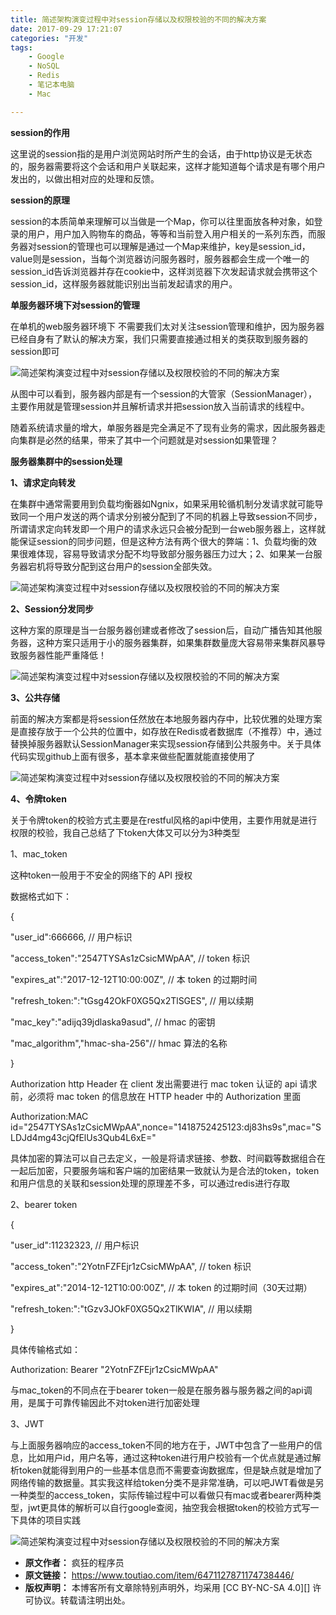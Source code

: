 ```yaml
---
title: 简述架构演变过程中对session存储以及权限校验的不同的解决方案
date: 2017-09-29 17:21:07
categories: "开发"
tags:
	- Google
	- NoSQL
	- Redis
	- 笔记本电脑
	- Mac

---
```


**session的作用**

这里说的session指的是用户浏览网站时所产生的会话，由于http协议是无状态的，服务器需要将这个会话和用户关联起来，这样才能知道每个请求是有哪个用户发出的，以做出相对应的处理和反馈。

**session的原理**

session的本质简单来理解可以当做是一个Map，你可以往里面放各种对象，如登录的用户，用户加入购物车的商品，等等和当前登入用户相关的一系列东西，而服务器对session的管理也可以理解是通过一个Map来维护，key是session\_id，value则是session，当每个浏览器访问服务器时，服务器都会生成一个唯一的session\_id告诉浏览器并存在cookie中，这样浏览器下次发起请求就会携带这个session\_id，这样服务器就能识别出当前发起请求的用户。

**单服务器环境下对session的管理**

在单机的web服务器环境下 不需要我们太对关注session管理和维护，因为服务器已经自身有了默认的解决方案，我们只需要直接通过相关的类获取到服务器的session即可

![简述架构演变过程中对session存储以及权限校验的不同的解决方案][session]

从图中可以看到，服务器内部是有一个session的大管家（SessionManager），主要作用就是管理session并且解析请求并把session放入当前请求的线程中。

随着系统请求量的增大，单服务器是完全满足不了现有业务的需求，因此服务器走向集群是必然的结果，带来了其中一个问题就是对session如果管理？

**服务器集群中的session处理**

**1、请求定向转发**

在集群中通常需要用到负载均衡器如Ngnix，如果采用轮循机制分发请求就可能导致同一个用户发送的两个请求分别被分配到了不同的机器上导致session不同步，所谓请求定向转发即一个用户的请求永远只会被分配到一台web服务器上，这样就能保证session的同步问题，但是这种方法有两个很大的弊端：1、负载均衡的效果很难体现，容易导致请求分配不均导致部分服务器压力过大；2、如果某一台服务器宕机将导致分配到这台用户的session全部失效。

![简述架构演变过程中对session存储以及权限校验的不同的解决方案][session 1]

**2、Session分发同步**

这种方案的原理是当一台服务器创建或者修改了session后，自动广播告知其他服务器，这种方案只适用于小的服务器集群，如果集群数量庞大容易带来集群风暴导致服务器性能严重降低！

![简述架构演变过程中对session存储以及权限校验的不同的解决方案][session 2]

**3、公共存储**

前面的解决方案都是将session任然放在本地服务器内存中，比较优雅的处理方案是直接存放于一个公共的位置中，如存放在Redis或者数据库（不推荐）中，通过替换掉服务器默认SessionManager来实现session存储到公共服务中。关于具体代码实现github上面有很多，基本拿来做些配置就能直接使用了

![简述架构演变过程中对session存储以及权限校验的不同的解决方案][session 3]

**4、令牌token**

关于令牌token的校验方式主要是在restful风格的api中使用，主要作用就是进行权限的校验，我自己总结了下token大体又可以分为3种类型

1、mac\_token

这种token一般用于不安全的网络下的 API 授权

数据格式如下：

\{

"user\_id":666666, // 用户标识

"access\_token":"2547TYSAs1zCsicMWpAA", // token 标识

"expires\_at":"2017-12-12T10:00:00Z", // 本 token 的过期时间

"refresh\_token:":"tGsg42OkF0XG5Qx2TlSGES", // 用以续期

"mac\_key":"adijq39jdlaska9asud", // hmac 的密钥

"mac\_algorithm","hmac-sha-256"// hmac 算法的名称

\}

Authorization http Header 在 client 发出需要进行 mac token 认证的 api 请求前，必须将 mac token 的信息放在 HTTP header 中的 Authorization 里面

Authorization:MAC id="2547TYSAs1zCsicMWpAA",nonce="1418752425123:dj83hs9s",mac="SLDJd4mg43cjQfElUs3Qub4L6xE="

具体加密的算法可以自己去定义，一般是将请求链接、参数、时间戳等数据组合在一起后加密，只要服务端和客户端的加密结果一致就认为是合法的token，token和用户信息的关联和session处理的原理差不多，可以通过redis进行存取

2、bearer token

\{

"user\_id":11232323, // 用户标识

"access\_token":"2YotnFZFEjr1zCsicMWpAA", // token 标识

"expires\_at":"2014-12-12T10:00:00Z", // 本 token 的过期时间（30天过期）

"refresh\_token:":"tGzv3JOkF0XG5Qx2TlKWIA", // 用以续期

\}

具体传输格式如：

Authorization: Bearer "2YotnFZFEjr1zCsicMWpAA"

与mac\_token的不同点在于bearer token一般是在服务器与服务器之间的api调用，是属于可靠传输因此不对token进行加密处理

3、JWT

与上面服务器响应的access\_token不同的地方在于，JWT中包含了一些用户的信息，比如用户id，用户名等，通过这种token进行用户校验有一个优点就是通过解析token就能得到用户的一些基本信息而不需要查询数据库，但是缺点就是增加了网络传输的数据量。其实我这样给token分类不是非常准确，可以吧JWT看做是另一种类型的access\_token，实际传输过程中可以看做只有mac或者bearer两种类型，jwt更具体的解析可以自行google查阅，抽空我会根据token的校验方式写一下具体的项目实践

![简述架构演变过程中对session存储以及权限校验的不同的解决方案][session 4]


[session]: static/resources/crawler/AFEZ-UIEA-M2MF.jpg
[session 1]: static/resources/crawler/VURY-VFIM-QMQU.jpg
[session 2]: static/resources/crawler/REF7-BZU2-IR7R.jpg
[session 3]: static/resources/crawler/VYQR-QYQE-IZFM.jpg
[session 4]: static/resources/crawler/JZ7N-22JE-RRNQ.jpg
 *  **原文作者：** 疯狂的程序员
 *  **原文链接：** https://www.toutiao.com/item/6471127871174738446/
 *  **版权声明：** 本博客所有文章除特别声明外，均采用 [CC BY-NC-SA 4.0][] 许可协议。转载请注明出处。
